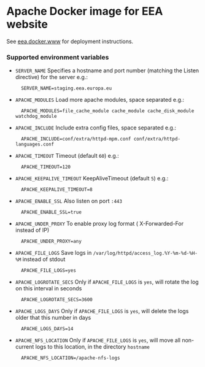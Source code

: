 # Apache Docker image for EEA website

See [eea,docker.www](https://github.com/eea/eea.docker.www) for deployment instructions.

### Supported environment variables

* `SERVER_NAME` Specifies a hostname and port number (matching the Listen directive) for the server e.g.:

        SERVER_NAME=staging.eea.europa.eu

* `APACHE_MODULES` Load more apache modules, space separated e.g.:

        APACHE_MODULES=file_cache_module cache_module cache_disk_module watchdog_module

* `APACHE_INCLUDE` Include extra config files, space separated e.g.:

        APACHE_INCLUDE=conf/extra/httpd-mpm.conf conf/extra/httpd-languages.conf

* `APACHE_TIMEOUT` Timeout (default `60`) e.g.:

        APACHE_TIMEOUT=120

* `APACHE_KEEPALIVE_TIMEOUT` KeepAliveTimeout (default `5`) e.g.:

        APACHE_KEEPALIVE_TIMEOUT=8

* `APACHE_ENABLE_SSL` Also listen on port `:443`

        APACHE_ENABLE_SSL=true

* `APACHE_UNDER_PROXY` To enable proxy log format ( X-Forwarded-For instead of IP)

        APACHE_UNDER_PROXY=any

* `APACHE_FILE_LOGS` Save logs in  `/var/log/httpd/access_log.%Y-%m-%d-%H-%M` instead of stdout  

        APACHE_FILE_LOGS=yes

* `APACHE_LOGROTATE_SECS` Only if `APACHE_FILE_LOGS` is `yes`, will rotate the log on this interval in seconds

        APACHE_LOGROTATE_SECS=3600
        
* `APACHE_LOGS_DAYS` Only if `APACHE_FILE_LOGS` is `yes`, will delete the logs older that this number in days

        APACHE_LOGS_DAYS=14

* `APACHE_NFS_LOCATION` Only if `APACHE_FILE_LOGS` is `yes`, will move all non-current logs to this location, in the directory `hostname`

        APACHE_NFS_LOCATION=/apache-nfs-logs
